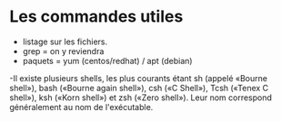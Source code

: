 # Les commandes utiles 

- listage sur les fichiers.
- grep = on y reviendra
- paquets = yum (centos/redhat) / apt (debian)

-Il existe plusieurs shells, les plus courants étant sh (appelé «Bourne shell»), bash («Bourne again shell»), csh («C Shell»), Tcsh («Tenex C shell»), ksh («Korn shell») et zsh («Zero shell»). Leur nom correspond généralement au nom de l'exécutable.

